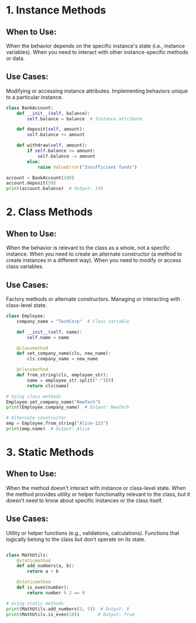 # 1. Instance Methods

## When to Use:
When the behavior depends on the specific instance's state (i.e., instance variables).
When you need to interact with other instance-specific methods or data.

## Use Cases:
Modifying or accessing instance attributes.
Implementing behaviors unique to a particular instance.

``` python
class BankAccount:
    def __init__(self, balance):
        self.balance = balance  # Instance attribute

    def deposit(self, amount):
        self.balance += amount

    def withdraw(self, amount):
        if self.balance >= amount:
            self.balance -= amount
        else:
            raise ValueError("Insufficient funds")

account = BankAccount(100)
account.deposit(50)
print(account.balance)  # Output: 150

``` 
# 2. Class Methods

## When to Use:
When the behavior is relevant to the class as a whole, not a specific instance.
When you need to create an alternate constructor (a method to create instances in a different way).
When you need to modify or access class variables.

## Use Cases:
Factory methods or alternate constructors.
Managing or interacting with class-level state.
```python
class Employee:
    company_name = "TechCorp"  # Class variable

    def __init__(self, name):
        self.name = name

    @classmethod
    def set_company_name(cls, new_name):
        cls.company_name = new_name

    @classmethod
    def from_string(cls, employee_str):
        name = employee_str.split("-")[0]
        return cls(name)

# Using class methods
Employee.set_company_name("NewTech")
print(Employee.company_name)  # Output: NewTech

# Alternate constructor
emp = Employee.from_string("Alice-123")
print(emp.name)  # Output: Alice

```

# 3. Static Methods

## When to Use:
When the method doesn’t interact with instance or class-level state.
When the method provides utility or helper functionality relevant to the class, but it doesn't need to know about specific instances or the class itself.
## Use Cases:
Utility or helper functions (e.g., validations, calculations).
Functions that logically belong to the class but don’t operate on its state.

```python

class MathUtils:
    @staticmethod
    def add_numbers(a, b):
        return a + b

    @staticmethod
    def is_even(number):
        return number % 2 == 0

# Using static methods
print(MathUtils.add_numbers(3, 5))  # Output: 8
print(MathUtils.is_even(10))       # Output: True

```

